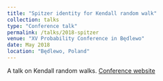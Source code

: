 ```yaml
---
title: "Spitzer identity for Kendall random walk"
collection: talks
type: "Conference talk"
permalink: /talks/2018-spitzer
venue: "XV Probability Conference in Będlewo"
date: May 2018
location: "Będlewo, Poland"
---
```


A talk on Kendall random walks.
[Conference website](https://www.impan.pl/Probab15/index.html)
